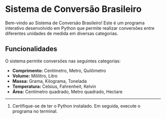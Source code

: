# Sistema de Conversão Brasileiro

Bem-vindo ao Sistema de Conversão Brasileiro! Este é um programa interativo desenvolvido em Python que permite realizar conversões entre diferentes unidades de medida em diversas categorias. 

## Funcionalidades

O sistema permite conversões nas seguintes categorias:
- **Comprimento:** Centímetro, Metro, Quilômetro
- **Volume:** Mililitro, Litro
- **Massa:** Grama, Kilograma, Tonelada
- **Temperatura:** Celsius, Fahrenheit, Kelvin
- **Área:** Centímetro quadrado, Metro quadrado, Hectare
--------------------------------------------------------------
1. Certifique-se de ter o Python instalado. Em seguida, execute o programa no terminal.


